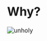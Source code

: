 # Why?
![unholy](https://cdn.discordapp.com/attachments/705864145169416313/977790292449193994/unknown.png)
